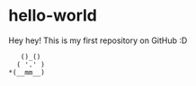 # hello-world
Hey hey! This is my first repository on GitHub :D 

       ()_()
      ( '.' )
    *(__mm__)
